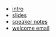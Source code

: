 * [intro](/intro.html)
* [slides](/slides.html)
* [speaker notes](/speaker-notes.html)
* [welcome email](/welcome-email.html)
